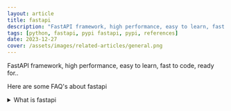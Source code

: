 ```yaml
---
layout: article
title: fastapi
description: "FastAPI framework, high performance, easy to learn, fast to code, ready for.."
tags: [python, fastapi, pypi fastapi, pypi, references]
date: 2023-12-27
cover: /assets/images/related-articles/general.png
---
```


FastAPI framework, high performance, easy to learn, fast to code, ready for..

Here are some FAQ's about fastapi
<details>
<summary>What is fastapi</summary>
FastAPI framework, high performance, easy to learn, fast to code, ready for..
</details>
